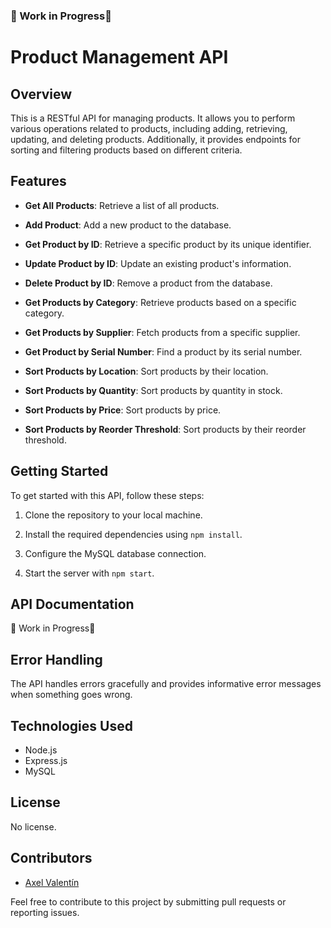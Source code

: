 ### 🚧 Work in Progress🚧

# Product Management API

## Overview

This is a RESTful API for managing products. It allows you to perform various operations related to products, including adding, retrieving, updating, and deleting products. Additionally, it provides endpoints for sorting and filtering products based on different criteria.

## Features

- **Get All Products**: Retrieve a list of all products.

- **Add Product**: Add a new product to the database.

- **Get Product by ID**: Retrieve a specific product by its unique identifier.

- **Update Product by ID**: Update an existing product's information.

- **Delete Product by ID**: Remove a product from the database.

- **Get Products by Category**: Retrieve products based on a specific category.

- **Get Products by Supplier**: Fetch products from a specific supplier.

- **Get Product by Serial Number**: Find a product by its serial number.

- **Sort Products by Location**: Sort products by their location.

- **Sort Products by Quantity**: Sort products by quantity in stock.

- **Sort Products by Price**: Sort products by price.

- **Sort Products by Reorder Threshold**: Sort products by their reorder threshold.

## Getting Started

To get started with this API, follow these steps:

1. Clone the repository to your local machine.

2. Install the required dependencies using `npm install`.

3. Configure the MySQL database connection.

4. Start the server with `npm start`.

## API Documentation

🚧 Work in Progress🚧

## Error Handling

The API handles errors gracefully and provides informative error messages when something goes wrong.

## Technologies Used

- Node.js
- Express.js
- MySQL

## License

No license.

## Contributors

- [Axel Valentín](https://github.com/Pixeloceax)

Feel free to contribute to this project by submitting pull requests or reporting issues.
